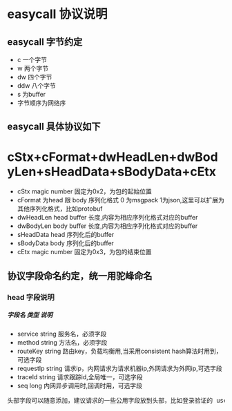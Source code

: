 easycall 协议说明
============

easycall 字节约定
---------------

* c 一个字节
* w 两个字节
* dw 四个字节
* ddw 八个字节
* s 为buffer
* 字节顺序为网络序

easycall 具体协议如下
--------------------

# cStx+cFormat+dwHeadLen+dwBodyLen+sHeadData+sBodyData+cEtx

* cStx magic number 固定为0x2，为包的起始位置
* cFormat 为head 跟 body 序列化格式 0 为msgpack 1为json,这里可以扩展为其他序列化格式，比如protobuf
* dwHeadLen head buffer 长度,内容为相应序列化格式对应的buffer
* dwBodyLen body buffer 长度,内容为相应序列化格式对应的buffer
* sHeadData head 序列化后的buffer
* sBodyData body 序列化后的buffer
* cEtx magic number 固定为0x3，为包的结束位置

协议字段命名约定，统一用驼峰命名
---------------------------
### head 字段说明
##### 字段名 类型 说明
* service string 服务名，必须字段
* method string 方法名，必须字段
* routeKey string 路由key，负载均衡用,当采用consistent hash算法时用到，可选字段
* requestIp string 请求ip，内网请求为请求机器ip,外网请求为外网ip,可选字段
* traceId string 请求跟踪id,全局唯一，可选字段
* seq long 内网异步调用时,回调时用，可选字段
<pre>
头部字段可以随意添加，建议请求的一些公用字段放到头部，比如登录验证的 userId,token
</pre>
